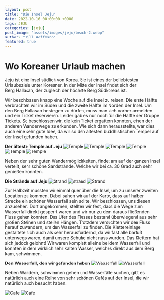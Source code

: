 ```yaml
---
layout: post
title: "Die Insel Jeju"
date: 2022-10-16 00:00:00 +0900
tags: JEJU
categories: [jeju]
post_image: "assets/images/jeju/beach-2.webp"
author: "Till Hoffmann"
featured: true
---
```


# Wo Koreaner Urlaub machen

Jeju ist eine Insel südlich von Korea. Sie ist eines der beliebtesten Urlaubsziele unter Koreaner. In der Mitte der Insel findet sich der Berg Hallasan, der zugleich der höchste Berg Südkoreas ist.

Wir beschlossen knapp eine Woche auf die Insel zu reisen. Die erste Hälfte verbrachten wir im Süden und die zweite Hälfte im Norden der Insel. Um den Berg Hallasan besteigen zu dürfen, muss man sich vorher anmelden und ein Ticket reservieren. Leider gab es nur noch für die Hälfte der Gruppe Tickets. So beschlossen wir, die kein Ticket ergattern konnten, einen der anderen Wanderwege zu erkunden. Wie sich dann herausstellte, war dies auch eine sehr gute Idee, da wir so den ältesten buddhistischen Tempel auf der Insel gefunden haben.

**Der älteste Temple auf Jeju**
<img alt="Temple" src="assets/images/jeju/temple.webp" class="img-fluid w-100"/>
<img alt="Temple" src="assets/images/jeju/temple-1.webp" class="img-fluid w-100"/>
<img alt="Temple" src="assets/images/jeju/temple-2.webp" class="img-fluid w-100"/>
<img alt="Temple" src="assets/images/jeju/temple-3.webp" class="img-fluid w-100"/>
<img alt="Temple" src="assets/images/jeju/temple-4.webp" class="img-fluid w-100"/>
<img alt="Temple" src="assets/images/jeju/temple-5.webp" class="img-fluid w-100"/>

Neben den sehr guten Wandermöglichkeiten, findet am auf der ganzen Insel verteilt, sehr schöne Sandstrände. Welche wir bei ca. 30 Grad auch sehr genießen konnten.

**Die Strände auf Jeju**
<img alt="Strand" src="assets/images/jeju/beach-1.webp" class="img-fluid w-100"/>
<img alt="strand" src="assets/images/jeju/beach-2.webp" class="img-fluid w-100"/>
<img alt="Strand" src="assets/images/jeju/beach-3.webp" class="img-fluid w-100"/>

Zur Halbzeit mussten wir einmal quer über die Insel, um zu unserer zweiten Location zu kommen. Dabei sahen wir auf der Karte, dass auf halber Strecke ein schöner Wasserfall sein sollte. Wir beschlossen, uns diesen anzusehen. Dort angekommen, stellten wir fest, dass die Wege zum Wasserfall direkt gesperrt waren und wir nur zu dem daraus fließenden Fluss gehen konnten. Das Ufer des Flusses bestand überwiegend aus sehr großen Steinen und steilen Hängen. Trotzdem versuchten wir den Fluss herauf zuwandern, um den Wasserfall zu finden. Die Klettereinlage gestaltete sich auch als sehr herausfordernd, da wir fast alle barfuß unterwegs waren, damit unsere Schuhe nicht nass wurden. Das Klettern hat sich jedoch gelohnt! Wir waren komplett alleine bei dem Wasserfall und konnten in dem wirklich sehr kalten Wasser, welches direkt aus dem Berg kam, schwimmen.

**Den Wasserfall, den wir gefunden haben**
<img alt="Wasserfall" src="assets/images/jeju/waterfall-1.webp" class="img-fluid w-100"/>
<img alt="Wasserfall" src="assets/images/jeju/waterfall-2.webp" class="img-fluid w-100"/>

Neben Wandern, schwimmen gehen und Wasserfälle suchen, gibt es natürlich auch eine Reihe von sehr schönen Cafés auf der Insel, die wir natürlich auch besucht haben.

<img alt="Cafe" src="assets/images/jeju/cafe-1.webp" class="img-fluid w-100"/>
<img alt="Cafe" src="assets/images/jeju/cafe-2.webp" class="img-fluid w-100"/>


